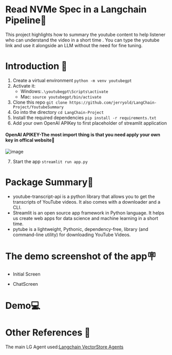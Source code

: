 # Read NVMe Spec in a Langchain Pipeline📕
This project highlights how to summary the youtube content to help listener who can understand the video in a short time . You can type the youtube link and use it alongside an LLM without the need for fine tuning. 


# Introduction 🚀
1. Create a virtual environment `python -m venv youtubegpt`
2. Activate it: 
   - Windows:`.\youtubegpt\Scripts\activate`
   - Mac: `source youtubegpt/bin/activate`
3. Clone this repo `git clone https://github.com/jerryold/LangChain-Project/YoutubeSummary`
4. Go into the directory `cd LangChain-Project`
5. Install the required dependencies `pip install -r requirements.txt`
6. Add your own OpenAI APIKey to first placeholder of streamlit application
#### OpenAI APIKEY-The most import thing is that you need apply your own key in offical website🔑
![image](https://github.com/jerryold/LangChain-Project/assets/12774427/ee344176-8784-4b45-8936-53fa734d8e56)

7. Start the app `streamlit run app.py`  


# Package Summary📙
*  youtube-transcript-api is a python library that allows you to get the transcripts of YouTube videos. It also comes with a downloader and a CLI.
*  Streamlit is an open source app framework in Python language. It helps us create web apps for data science and machine learning in a short time.
*  pytube is a lightweight, Pythonic, dependency-free, library (and command-line utility) for downloading YouTube Videos.

# The demo screenshot of the app🪧
* Initial Screen

  
* ChatScreen

   

# Demo💻



# Other References 🔗
<p>The main LG Agent used:<a href="https://python.langchain.com/en/latest/modules/agents/toolkits/examples/vectorstore.html">Langchain VectorStore Agents
</a></p>




